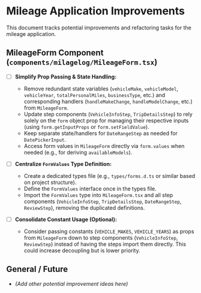 # Mileage Application Improvements

This document tracks potential improvements and refactoring tasks for the mileage application.

## MileageForm Component (`components/milagelog/MileageForm.tsx`)

- [ ] **Simplify Prop Passing & State Handling:**
    - Remove redundant state variables (`vehicleMake`, `vehicleModel`, `vehicleYear`, `totalPersonalMiles`, `businessType`, etc.) and corresponding handlers (`handleMakeChange`, `handleModelChange`, etc.) from `MileageForm`.
    - Update step components (`VehicleInfoStep`, `TripDetailsStep`) to rely solely on the `form` object prop for managing their respective inputs (using `form.getInputProps` or `form.setFieldValue`).
    - Keep separate state/handlers for `DateRangeStep` as needed for `DatePickerInput`.
    - Access form values in `MileageForm` directly via `form.values` when needed (e.g., for deriving `availableModels`).

- [ ] **Centralize `FormValues` Type Definition:**
    - Create a dedicated types file (e.g., `types/forms.d.ts` or similar based on project structure).
    - Define the `FormValues` interface once in the types file.
    - Import the `FormValues` type into `MileageForm.tsx` and all step components (`VehicleInfoStep`, `TripDetailsStep`, `DateRangeStep`, `ReviewStep`), removing the duplicated definitions.

- [ ] **Consolidate Constant Usage (Optional):**
    - Consider passing constants (`VEHICLE_MAKES`, `VEHICLE_YEARS`) as props from `MileageForm` down to step components (`VehicleInfoStep`, `ReviewStep`) instead of having the steps import them directly. This could increase decoupling but is lower priority.

## General / Future

- *(Add other potential improvement ideas here)*
